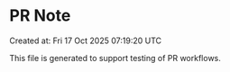 # PR Note

Created at: Fri 17 Oct 2025 07:19:20 UTC

This file is generated to support testing of PR workflows.
